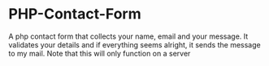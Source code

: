 # PHP-Contact-Form
A php contact form that collects your name, email and your message. 
It validates your details and if everything seems alright, it sends the message to my mail. 
Note that this will only function on a server
